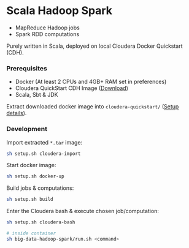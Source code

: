 # Scala Hadoop Spark

- MapReduce Hadoop jobs
- Spark RDD computations

Purely written in Scala, deployed on local Cloudera Docker Quickstart (CDH).

### Prerequisites

- Docker (At least 2 CPUs and 4GB+ RAM set in preferences)
- Cloudera QuickStart CDH Image ([Download](https://www.cloudera.com/downloads/quickstart_vms/5-13.html))
- Scala, Sbt & JDK

Extract downloaded docker image into `cloudera-quickstart/` ([Setup details](https://www.cloudera.com/documentation/enterprise/5-13-x/topics/quickstart_docker_container.html)).

### Development

Import extracted `*.tar` image:
```bash
sh setup.sh cloudera-import
```

Start docker image: 
```bash
sh setup.sh docker-up
```

Build jobs & computations: 
```bash
sh setup.sh build
```

Enter the Cloudera bash & execute chosen job/computation:
```bash
sh setup.sh cloudera-bash

# inside container
sh big-data-hadoop-spark/run.sh <command>
```
